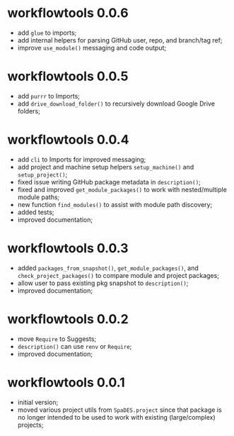 # workflowtools 0.0.6

* add `glue` to imports;
* add internal helpers for parsing GitHub user, repo, and branch/tag ref;
* improve `use_module()` messaging and code output;

# workflowtools 0.0.5

* add `purrr` to Imports;
* add `drive_download_folder()` to recursively download Google Drive folders;

# workflowtools 0.0.4

* add `cli` to Imports for improved messaging;
* add project and machine setup helpers `setup_machine()` and `setup_project()`;
* fixed issue writing GitHub package metadata in `description()`;
* fixed and improved `get_module_packages()` to work with nested/multiple module paths;
* new function `find_modules()` to assist with module path discovery;
* added tests;
* improved documentation;

# workflowtools 0.0.3

* added `packages_from_snapshot()`, `get_module_packages()`, and `check_project_packages()` to compare module and project packages;
* allow user to pass existing pkg snapshot to `description()`;
* improved documentation;

# workflowtools 0.0.2

* move `Require` to Suggests;
* `description()` can use `renv` or `Require`;
* improved documentation;

# workflowtools 0.0.1

* initial version;
* moved various project utils from `SpaDES.project` since that package is no longer intended to be used to work with existing (large/complex) projects;
